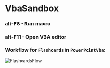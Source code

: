 # VbaSandbox

### alt-F8 - Run macro
### alt-F11 - Open VBA editor

### Workflow for `Flashcards` in `PowerPointVba`:

![FlashcardsFlow](https://github.com/user-attachments/assets/f433367a-c7a3-40d9-a20b-02c87bee7c29)
